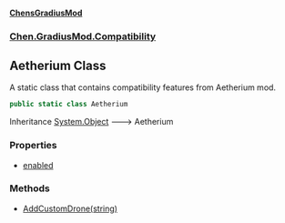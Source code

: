 
#### [ChensGradiusMod](./index 'index')

### [Chen.GradiusMod.Compatibility](./F8aFQlqLO5uD9A4izEhK-Q 'Chen.GradiusMod.Compatibility')

## Aetherium Class
A static class that contains compatibility features from Aetherium mod.  
```csharp
public static class Aetherium
```
Inheritance [System.Object](https://docs.microsoft.com/en-us/dotnet/api/System.Object 'System.Object') &#129106; Aetherium  

### Properties
- [enabled](./PufCu22+fvF8GsYAZXDL+A 'Chen.GradiusMod.Compatibility.Aetherium.enabled')

### Methods
- [AddCustomDrone(string)](./IisWtKTPtDdEqiY+WOGa2w 'Chen.GradiusMod.Compatibility.Aetherium.AddCustomDrone(string)')
